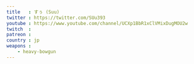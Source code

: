 ```yaml
---
title   : すぅ (Suu)
twitter : https://twitter.com/SUu393
youtube : https://www.youtube.com/channel/UCXp1BbR1xClVMixDugMOU2w
twitch  : 
patreon : 
country : jp
weapons :
    - heavy-bowgun
---
```


